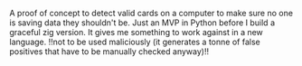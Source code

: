 A proof of concept to detect valid cards on a computer to make sure no one is saving data they shouldn't be.
Just an MVP in Python before I build a graceful zig version. It gives me something to work against in a new language.
!!not to be used maliciously (it generates a tonne of false positives that have to be manually checked anyway)!!
